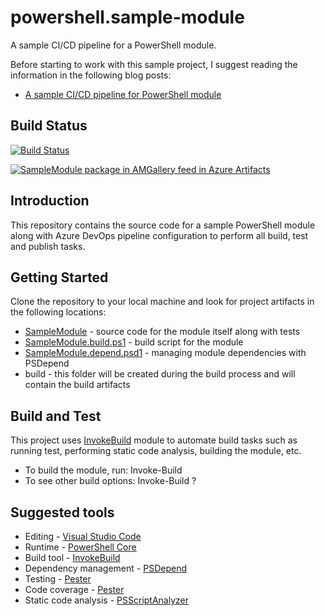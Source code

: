 # powershell.sample-module

A sample CI/CD pipeline for a PowerShell module.

Before starting to work with this sample project, I suggest reading the information in the following blog posts:

* [A sample CI/CD pipeline for PowerShell module](https://andrewmatveychuk.com/a-sample-ci-cd-pipeline-for-powershell-module/)

## Build Status

[![Build Status](https://dev.azure.com/matveychuk/powershell.sample-module/_apis/build/status/andrewmatveychuk.powershell.sample-module?branchName=master)](https://dev.azure.com/matveychuk/powershell.sample-module/_build/latest?definitionId=4&branchName=master)

[![SampleModule package in AMGallery feed in Azure Artifacts](https://feeds.dev.azure.com/matveychuk/cb70e260-566b-4d91-9f8f-81840641e8f3/_apis/public/Packaging/Feeds/86bae25a-d541-4a81-957a-21549283fca5/Packages/683d9381-327e-4f38-9539-2c2746f52cb3/Badge)](https://dev.azure.com/matveychuk/powershell.sample-module/_packaging?_a=package&feed=86bae25a-d541-4a81-957a-21549283fca5&package=683d9381-327e-4f38-9539-2c2746f52cb3&preferRelease=true)

## Introduction

This repository contains the source code for a sample PowerShell module along with Azure DevOps pipeline configuration to perform all build, test and publish tasks.

## Getting Started

Clone the repository to your local machine and look for project artifacts in the following locations:

* [SampleModule](https://github.com/andrewmatveychuk/powershell.sample-module/tree/master/SampleModule) - source code for the module itself along with tests
* [SampleModule.build.ps1](https://github.com/andrewmatveychuk/powershell.sample-module/blob/master/SampleModule.build.ps1) - build script for the module
* [SampleModule.depend.psd1](https://github.com/andrewmatveychuk/powershell.sample-module/blob/master/SampleModule.depend.psd1) - managing module dependencies with PSDepend
* build - this folder will be created during the build process and will contain the build artifacts

## Build and Test

This project uses [InvokeBuild](https://github.com/nightroman/Invoke-Build) module to automate build tasks such as running test, performing static code analysis, building the module, etc.

* To build the module, run: Invoke-Build
* To see other build options: Invoke-Build ?

## Suggested tools

* Editing - [Visual Studio Code](https://github.com/Microsoft/vscode)
* Runtime - [PowerShell Core](https://github.com/powershell)
* Build tool - [InvokeBuild](https://github.com/nightroman/Invoke-Build)
* Dependency management - [PSDepend](https://github.com/RamblingCookieMonster/PSDepend)
* Testing - [Pester](https://github.com/Pester/Pester)
* Code coverage - [Pester](https://pester.dev/docs/usage/code-coverage)
* Static code analysis - [PSScriptAnalyzer](https://github.com/PowerShell/PSScriptAnalyzer)
